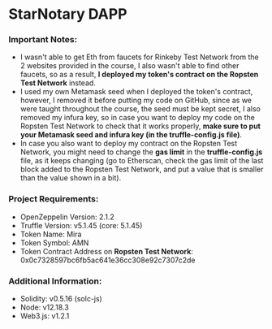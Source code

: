 # StarNotary DAPP

### Important Notes:
* I wasn't able to get Eth from faucets for Rinkeby Test Network from the 2 websites provided in the course, I also wasn't able to find other faucets, so as a result, **I deployed my token's contract on the Ropsten Test Network** instead.
* I used my own Metamask seed when I deployed the token's contract, however, I removed it before putting my code on GitHub, since as we were taught throughout the course, the seed must be kept secret, I also removed my infura key, so in case you want to deploy my code on the Ropsten Test Network to check that it works properly, **make sure to put your Metamask seed and infura key (in the truffle-config.js file)**.
* In case you also want to deploy my contract on the Ropsten Test Network, you might need to change the **gas limit** in the **truffle-config.js** file, as it keeps changing (go to Etherscan, check the gas limit of the last block added to the Ropsten Test Network, and put a value that is smaller than the value shown in a bit).

### Project Requirements:
* OpenZeppelin Version: 2.1.2
* Truffle Version: v5.1.45 (core: 5.1.45) 
* Token Name: Mira
* Token Symbol: AMN
* Token Contract Address on **Ropsten Test Network**: 0x0c7328597bc6fb5ac641e36cc308e92c7307c2de

### Additional Information:
* Solidity: v0.5.16 (solc-js)
* Node: v12.18.3
* Web3.js: v1.2.1

